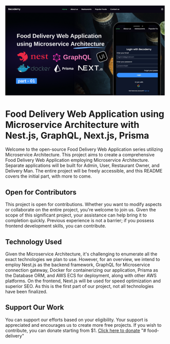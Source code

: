 ![Project Image](./cover.png)
# Food Delivery Web Application using Microservice Architecture with Nest.js, GraphQL, Next.js, Prisma

Welcome to the open-source Food Delivery Web Application series utilizing Microservice Architecture. This project aims to create a comprehensive Food Delivery Web Application employing Microservice Architecture. Separate applications will be built for Admin, User, Restaurant Owner, and Delivery Man. The entire project will be freely accessible, and this README covers the initial part, with more to come.

## Open for Contributors

This project is open for contributions. Whether you want to modify aspects or collaborate on the entire project, you're welcome to join us. Given the scope of this significant project, your assistance can help bring it to completion quickly. Previous experience is not a barrier; if you possess frontend development skills, you can contribute.

## Technology Used

Given the Microservice Architecture, it's challenging to enumerate all the exact technologies we plan to use. However, for an overview, we intend to employ Nest.js as the backend framework, GraphQL for Microservice connection gateway, Docker for containerizing our application, Prisma as the Database ORM, and AWS ECS for deployment, along with other AWS platforms. On the frontend, Next.js will be used for speed optimization and superior SEO. As this is the first part of our project, not all technologies have been finalized.

## Support Our Work

You can support our efforts based on your eligibility. Your support is appreciated and encourages us to create more free projects. If you wish to contribute, you can donate starting from $1. [Click here to donate](https://www.becodemy.com/support/Food-Delivery-Web-Application-using-Microservice-Architecture-with-Nestjs-GraphQL-Nextjs-Prisma)
"# food-delivery" 
